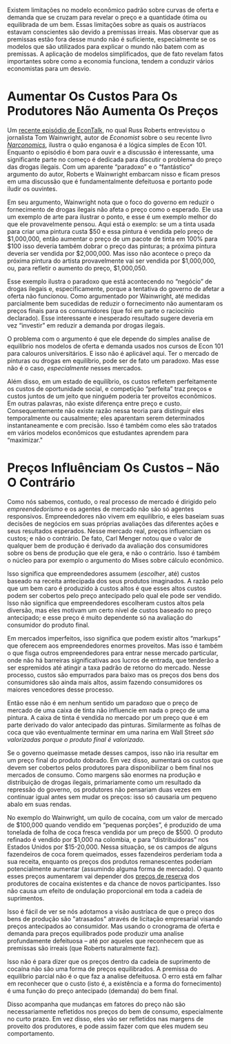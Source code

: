 Existem limitações no modelo econômico padrão sobre curvas de oferta e demanda que se cruzam para revelar o preço e a quantidade ótima ou equilibrada de um bem. Essas limitações sobre as quais os austríacos estavam conscientes são devido a premissas irreais. Mas observar que as premissas estão fora desse mundo não é suficiente, especialmente se os modelos que são utilizados para explicar o mundo não batem com as premissas. A aplicação de modelos simplificados, que de fato revelam fatos importantes sobre como a economia funciona, tendem a conduzir vários economistas para um desvio.

# Aumentar Os Custos Para Os Produtores Não Aumenta Os Preços

Um [recente episódio de EconTalk](http://www.econtalk.org/archives/2017/02/tom*wainwright.html), no qual Russ Roberts entrevistou o jornalista Tom Wainwright, autor de *Economist* sobre o seu recente livro *[Narconomics](https://www.amazon.com/Narconomics-How-Run-Drug-Cartel/dp/1610395832/?tag=misesinsti-20)*, ilustra o quão enganosa é a lógica simples de Econ 101. Enquanto o episódio é bom para ouvir e a discussão é interessante, uma significante parte no começo é dedicada para discutir o problema do preço das drogas ilegais. Com um aparente “paradoxo” e o “fantástico” argumento do autor, Roberts e Wainwright embarcam nisso e ficam presos em uma discussão que é fundamentalmente defeituosa e portanto pode iludir os ouvintes.

Em seu argumento, Wainwright nota que o foco do governo em reduzir o fornecimento de drogas ilegais não afeta o preço como o esperado. Ele usa um exemplo de arte para ilustrar o ponto, e esse é um exemplo melhor do que ele provavelmente pensou. Aqui está o exemplo: se um a tinta usada para criar uma pintura custa $50 e essa pintura é vendida pelo preço de $1,000,000, então aumentar o preço de um pacote de tinta em 100% para $100 isso deveria também dobrar o preço das pinturas; a próxima pintura deveria ser vendida por $2,000,000. Mas isso não acontece o preço da próxima pintura do artista provavelmente vai ser vendida por $1,000,000, ou, para refletir o aumento do preço, $1,000,050.

Esse exemplo ilustra o paradoxo que está acontecendo no “negócio” de drogas ilegais e, especificamente, porque a tentativa do governo de afetar a oferta não funcionou. Como argumentado por Wainwright, até medidas parcialmente bem sucedidas de reduzir o fornecimento não aumentaram os preços finais para os consumidores (que foi em parte o raciocínio declarado). Esse interessante e inesperado resultado sugere deveria em vez “investir” em reduzir a demanda por drogas ilegais.

O problema com o argumento é que ele depende do simples analise de equilíbrio nos modelos de oferta e demanda usados nos cursos de Econ 101 para calouros universitários. E isso não é aplicável aqui. Ter o mercado de pinturas ou drogas em equilíbrio, pode ser de fato um paradoxo. Mas esse não é o caso, *especialmente* nesses mercados.

Além disso, em um estado de equilíbrio, os custos refletem perfeitamente os custos de oportunidade social, e competição “perfeita” traz preços e custos juntos de um jeito que ninguém poderia ter proveitos econômicos. Em outras palavras, não existe diferença entre preço e custo. Consequentemente não existe razão nessa teoria para distinguir eles temporalmente ou causalmente; eles aparentam serem determinados instantaneamente e com precisão. Isso é também como eles são tratados em vários modelos econômicos que estudantes aprendem para “maximizar."

# Preços Influênciam Os Custos – Não O Contrário

Como nós sabemos, contudo, o real processo de mercado é dirigido pelo *empreendedorismo* e os agentes de mercado não são só agentes responsivos. Empreendedores não vivem em equilíbrio, e eles baseiam suas decisões de negócios em suas próprias avaliações das diferentes ações e seus resultados esperados. Nesse mercado real, preços influenciam os custos; e não o contrário. De fato, Carl Menger notou que o valor de qualquer bem de produção é derivado da avaliação dos consumidores sobre os bens de produção que ele gera, e não o contrário. Isso é também o núcleo para por exemplo o argumento do Mises sobre cálculo econômico.

Isso significa que empreendedores assumem (*escolher*, até) custos baseado na receita antecipada dos seus produtos imaginados. A razão pelo que um bem caro é produzido à custos altos é que esses altos custos podem ser cobertos pelo preço antecipado pelo qual ele pode ser vendido. Isso não significa que empreendedores escolheram custos altos pela diversão, mas eles motivam um certo nível de custos baseado no preço antecipado; e esse preço é muito dependente só na avaliação do consumidor do produto final.

Em mercados imperfeitos, isso significa que podem existir altos “markups” que oferecem aos empreendedores enormes proveitos. Mas isso é também o que fisga outros empreendedores para entrar nesse mercado particular, onde não há barreiras significativas aos lucros de entrada, que tenderão a ser espremidos até atingir a taxa padrão de retorno do mercado. Nesse processo, custos são empurrados para baixo mas os preços dos bens dos consumidores são ainda mais altos, assim fazendo consumidores os maiores vencedores desse processo.

Então esse não é em nenhum sentido um paradoxo que o preço de mercado de uma caixa de tinta não influencie em nada o preço de uma pintura. A caixa de tinta é vendida no mercado por um preço que é em parte derivado do valor antecipado das pinturas. Similarmente as folhas de coca que vão eventualmente terminar em uma narina em Wall Street *são valorizadas porque o produto final é valorizado.*

Se o governo queimasse metade desses campos, isso não iria resultar em um preço final do produto dobrado. Em vez disso, aumentará os custos que devem ser cobertos pelos produtores para disponibilizar o bem final nos mercados de consumo. Como margens são enormes na produção e distribuição de drogas ilegais, primariamente como um resultado da repressão do governo, os produtores não pensariam duas vezes em continuar igual antes sem mudar os preços: isso só causaria um pequeno abalo em suas rendas.

No exemplo do Wainwright, um quilo de cocaína, com um valor de mercado de $100,000 quando vendido em “pequenas porções”, é produzido de uma tonelada de folha de coca fresca vendida por um preço de $500. O produto refinado é vendido por $1,000 na colombia, e para “distribuidoras” nos Estados Unidos por $15-20,000. Nessa situação, se os campos de alguns fazendeiros de coca forem queimados, esses fazendeiros perderiam toda a sua receita, enquanto os preços dos produtos remanescentes poderiam potencialmente aumentar (assumindo alguma forma de mercado). O quanto esses preços aumentarem vai depender dos [preços de reserva](https://en.wikipedia.org/wiki/Reservation*price) dos produtores de cocaína existentes e da chance de novos participantes. Isso não causa um efeito de ondulação proporcional em toda a cadeia de suprimentos.

Isso é fácil de ver se nós adotamos a visão austríaca de que o preço dos bens de produção são "atrasados" através de licitação empresarial visando preços antecipados ao consumidor. Mas usando o cronograma de oferta e demanda para preços equilibrados pode produzir uma analise profundamente defeituosa – até por aqueles que reconhecem que as premissas são irreais (que Roberts naturalmente faz).

Isso não é para dizer que os preços dentro da cadeia de suprimento de cocaína não são uma forma de preços equilibrados. A premissa do equilíbrio parcial não é o que faz a analise defeituosa. O erro está em falhar em reconhecer que o custo (isto é, a existência e a forma do fornecimento) é uma função do preço antecipado (demanda) do bem final.

Disso acompanha que mudanças em fatores do preço não são necessariamente refletidos nos preços do bem de consumo, especialmente no curto prazo. Em vez disso, eles vão ser refletidos nas margens de proveito dos produtores, e pode assim fazer com que eles mudem seu comportamento.